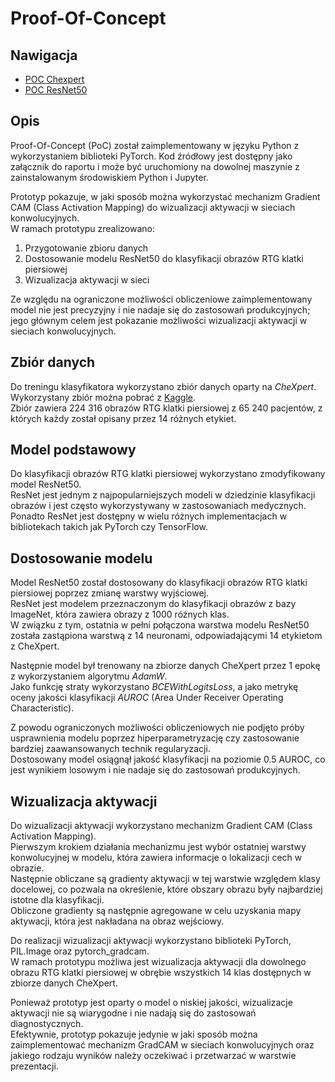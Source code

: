 
# Proof-Of-Concept
## Nawigacja

- [POC Chexpert](resnet_chexpert.ipynb)
- [POC ResNet50](resnet_gradcam.ipynb)

## Opis

Proof-Of-Concept (PoC) został zaimplementowany w języku Python z wykorzystaniem biblioteki PyTorch. Kod źródłowy jest dostępny jako załącznik do raportu i może być uruchomiony na dowolnej maszynie z zainstalowanym środowiskiem Python i Jupyter.

Prototyp pokazuje, w jaki sposób można wykorzystać mechanizm Gradient CAM (Class Activation Mapping) do wizualizacji aktywacji w sieciach konwolucyjnych.  
W ramach prototypu zrealizowano:

1. Przygotowanie zbioru danych  
2. Dostosowanie modelu ResNet50 do klasyfikacji obrazów RTG klatki piersiowej  
3. Wizualizacja aktywacji w sieci  

Ze względu na ograniczone możliwości obliczeniowe zaimplementowany model nie jest precyzyjny i nie nadaje się do zastosowań produkcyjnych; jego głównym celem jest pokazanie możliwości wizualizacji aktywacji w sieciach konwolucyjnych.

## Zbiór danych

Do treningu klasyfikatora wykorzystano zbiór danych oparty na *CheXpert*.  
Wykorzystany zbiór można pobrać z [Kaggle](https://www.kaggle.com/datasets/ashery/chexpert).  
Zbiór zawiera 224 316 obrazów RTG klatki piersiowej z 65 240 pacjentów, z których każdy został opisany przez 14 różnych etykiet.

## Model podstawowy

Do klasyfikacji obrazów RTG klatki piersiowej wykorzystano zmodyfikowany model ResNet50.  
ResNet jest jednym z najpopularniejszych modeli w dziedzinie klasyfikacji obrazów i jest często wykorzystywany w zastosowaniach medycznych. Ponadto ResNet jest dostępny w wielu różnych implementacjach w bibliotekach takich jak PyTorch czy TensorFlow.

## Dostosowanie modelu

Model ResNet50 został dostosowany do klasyfikacji obrazów RTG klatki piersiowej poprzez zmianę warstwy wyjściowej.  
ResNet jest modelem przeznaczonym do klasyfikacji obrazów z bazy ImageNet, która zawiera obrazy z 1000 różnych klas.  
W związku z tym, ostatnia w pełni połączona warstwa modelu ResNet50 została zastąpiona warstwą z 14 neuronami, odpowiadającymi 14 etykietom z CheXpert.

Następnie model był trenowany na zbiorze danych CheXpert przez 1 epokę z wykorzystaniem algorytmu *AdamW*.  
Jako funkcję straty wykorzystano *BCEWithLogitsLoss*, a jako metrykę oceny jakości klasyfikacji *AUROC* (Area Under Receiver Operating Characteristic).

Z powodu ograniczonych możliwości obliczeniowych nie podjęto próby usprawnienia modelu poprzez hiperparametryzację czy zastosowanie bardziej zaawansowanych technik regularyzacji.  
Dostosowany model osiągnął jakość klasyfikacji na poziomie 0.5 AUROC, co jest wynikiem losowym i nie nadaje się do zastosowań produkcyjnych.

## Wizualizacja aktywacji

Do wizualizacji aktywacji wykorzystano mechanizm Gradient CAM (Class Activation Mapping).  
Pierwszym krokiem działania mechanizmu jest wybór ostatniej warstwy konwolucyjnej w modelu, która zawiera informacje o lokalizacji cech w obrazie.  
Następnie obliczane są gradienty aktywacji w tej warstwie względem klasy docelowej, co pozwala na określenie, które obszary obrazu były najbardziej istotne dla klasyfikacji.  
Obliczone gradienty są następnie agregowane w celu uzyskania mapy aktywacji, która jest nakładana na obraz wejściowy.

Do realizacji wizualizacji aktywacji wykorzystano biblioteki PyTorch, PIL.Image oraz pytorch_gradcam.  
W ramach prototypu możliwa jest wizualizacja aktywacji dla dowolnego obrazu RTG klatki piersiowej w obrębie wszystkich 14 klas dostępnych w zbiorze danych CheXpert.

Ponieważ prototyp jest oparty o model o niskiej jakości, wizualizacje aktywacji nie są wiarygodne i nie nadają się do zastosowań diagnostycznych.  
Efektywnie, prototyp pokazuje jedynie w jaki sposób można zaimplementować mechanizm GradCAM w sieciach konwolucyjnych oraz jakiego rodzaju wyników należy oczekiwać i przetwarzać w warstwie prezentacji.